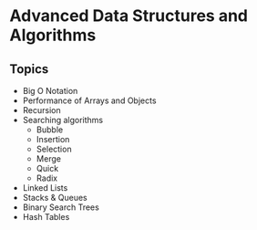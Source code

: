# Advanced Data Structures and Algorithms
## Topics
- Big O Notation
- Performance of Arrays and Objects
- Recursion
- Searching algorithms
    - Bubble
    - Insertion
    - Selection
    - Merge
    - Quick
    - Radix
- Linked Lists
- Stacks & Queues
- Binary Search Trees
- Hash Tables
